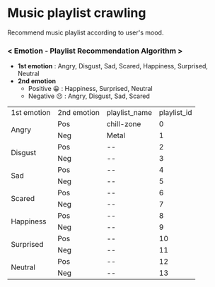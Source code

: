 # Music playlist crawling

Recommend music playlist according to user's mood.


### < Emotion - Playlist Recommendation Algorithm >
- **1st emotion** : Angry, Disgust, Sad, Scared, Happiness, Surprised, Neutral
- **2nd emotion**
  - Positive 😀 : Happiness, Surprised, Neutral
  - Negative ☹ : Angry, Disgust, Sad, Scared


<table>
  <tr>
    <td>1st emotion</td>
    <td>2nd emotion</td>
    <td>playlist_name</td>
    <td>playlist_id</td>
  </tr>
  
  <tr>
    <td rowspan="2">Angry</td>
    <td>Pos</td>
    <td>chill-zone</td>
    <td>0</td>
  </tr>
  <tr>
    <td>Neg</td>
    <td>Metal</td>
    <td>1</td>
  </tr>
  
  <tr>
    <td rowspan="2">Disgust</td>
    <td>Pos</td>
    <td>--</td>
    <td>2</td>
  </tr>
  <tr>
    <td>Neg</td>
    <td>--</td>
    <td>3</td>
  </tr>
  
  
  <tr>
    <td rowspan="2">Sad</td>
    <td>Pos</td>
    <td>--</td>
    <td>4</td>
  </tr>
  <tr>
    <td>Neg</td>
    <td>--</td>
    <td>5</td>
  </tr>
  
  <tr>
    <td rowspan="2">Scared</td>
    <td>Pos</td>
    <td>--</td>
    <td>6</td>
  </tr>
  <tr>
    <td>Neg</td>
    <td>--</td>
    <td>7</td>
  </tr>
  
  <tr>
    <td rowspan="2">Happiness</td>
    <td>Pos</td>
    <td>--</td>
    <td>8</td>
  </tr>
  <tr>
    <td>Neg</td>
    <td>--</td>
    <td>9</td>
  </tr>
  
  <tr>
    <td rowspan="2">Surprised</td>
    <td>Pos</td>
    <td>--</td>
    <td>10</td>
  </tr>
  <tr>
    <td>Neg</td>
    <td>--</td>
    <td>11</td>
  </tr>
  
  <tr>
    <td rowspan="2">Neutral</td>
    <td>Pos</td>
    <td>--</td>
    <td>12</td>
  </tr>
  <tr>
    <td>Neg</td>
    <td>--</td>
    <td>13</td>
  </tr>
  
</table>

